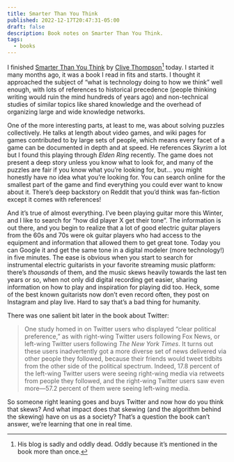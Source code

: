 ```yaml
---
title: Smarter Than You Think
published: 2022-12-17T20:47:31-05:00
draft: false
description: Book notes on Smarter Than You Think.
tags:
  - books
---
```

I finished [Smarter Than You Think](https://www.indiebound.org/book/9780143125822) by [Clive Thompson](http://www.collisiondetection.net)[^1] today. I started it many months ago, it was a book I read in fits and starts. I thought it approached the subject of “what is technology doing to how we think” well enough, with lots of references to historical precedence (people thinking writing would ruin the mind hundreds of years ago) and non-technical studies of similar topics like shared knowledge and the overhead of organizing large and wide knowledge networks.

One of the more interesting parts, at least to me, was about solving puzzles collectively. He talks at length about video games, and wiki pages for games contributed to by large sets of people, which means every facet of a game can be documented   in depth and at speed. He references _Skyrim_ a lot but I found this playing through _Elden Ring_ recently. The game does not present a deep story unless you know what to look for, and many of the puzzles are fair if you know what you’re looking for, but… you might honestly have no idea what you’re looking for. You can search online for the smallest part of the game and find everything you could ever want to know about it. There’s deep backstory on Reddit that you’d think was fan-fiction except it comes with references!

And it’s true of almost everything. I’ve been playing guitar more this Winter, and I like to search for “how did player X get their tone”. The information is out there, and you begin to realize that a lot of good electric guitar players from the 60s and 70s were ok guitar players who had access to the equipment and information that allowed them to get great tone. Today you can Google it and get the same tone in a digital modeler (more technology!) in five minutes. The ease is obvious when you start to search for instrumental electric guitarists in your favorite streaming music platform: there’s _thousands_ of them, and the music skews heavily towards the last ten years or so, when not only did digital recording get easier, sharing information on how to play and inspiration for playing did too. Heck, some of the best known guitarists now don’t even record often, they post on Instagram and play live. Hard to say that’s a bad thing for humanity.

There was one salient bit later in the book about Twitter:

> One study homed in on Twitter users who displayed “clear political preference,” as with right-wing Twitter users following Fox News, or left-wing Twitter users following _The New York Times_. It turns out these users inadvertently got a more diverse set of news delivered via other people they followed, because their friends would tweet tidbits from the other side of the political spectrum. Indeed, 17.8 percent of the left-wing Twitter users were seeing right-wing media via retweets from people they followed, and the right-wing Twitter users saw even more—57.2 percent of them were seeing left-wing media.

So someone right leaning goes and buys Twitter and now how do you think that skews? And what impact does that skewing (and the algorithm behind the skewing) have on us as a society? That’s a question the book can’t answer, we’re learning that one in real time.

[^1]: His blog is sadly and oddly dead. Oddly because it’s mentioned in the book more than once.
